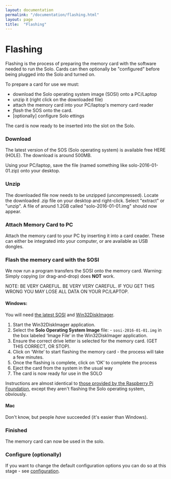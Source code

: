 ```yaml
---
layout: documentation
permalink: "/documentation/flashing.html"
layout: page
title:  "Flashing"
---
```

  
# Flashing

Flashing is the process of preparing the memory card with the software
needed to run the Solo.  Cards can then optionally be "configured"
before being plugged into the Solo and turned on.

To prepare a card for use we must:

* download the Solo operating system image (SOSI) onto a PC/Laptop
* unzip it (right click on the downloaded file)
* attach the memory card into your PC/laptop's memory card reader
* *flash* the SOS onto the card.
* [optionally] configure Solo ettings

The card is now ready to be inserted into the slot on the Solo.


### Download

The latest version of the SOS (Solo operating system) is available
free HERE (HOLE).  The download is around 500MB.

Using your PC/laptop, save the file (named something like
solo-2016-01-01.zip) onto your desktop.

### Unzip

The downloaded file now needs to be unzipped (uncompressed).  Locate
the downloaded .zip file on your desktop and right-click.  Select
"extract" or "unzip".  A file of around 1.2GB called
"solo-2016-01-01.img" should now appear.


### Attach Memory Card to PC

Attach the memory card to your PC by inserting it into a card ceader.
These can either be integrated into your computer, or are available as
USB dongles.

### Flash the memory card with the SOSI

We now run a program transfers the SOSI onto the memory card. Warning:
Simply copying (or drag-and-drop) does **NOT** work.

NOTE: BE VERY CAREFUL.  BE VERY VERY CAREFUL.  IF YOU GET THIS WRONG YOU MAY
LOSE ALL DATA ON YOUR PC/LAPTOP. 

#### Windows:

You will need [the latest SOSI](/downloads.html) and [Win32DiskImager](http://sourceforge.net/projects/win32diskimager/).  

1. Start the Win32DiskImager application.
1. Select the **Solo Operating System Image** file: - `sosi-2016-01-01.img` in the box labeled ‘Image File’ in the Win32DiskImager application.
1. Ensure the correct drive letter is selected for the memory card. (GET THIS CORRECT, OR STOP).
1. Click on ‘Write’ to start flashing the memory card - the process will take a few minutes.
1. Once the flashing is complete, click on ‘OK’ to complete the process
1. Eject the card from the system in the usual way
1. The card is now ready for use in the SOLO

Instructions are almost identical to [those provided by the Raspberry Pi Foundation](https://www.raspberrypi.org/documentation/installation/installing-images/windows.md),
except they aren't flashing the Solo operating system, obviously.

#### Mac

Don't know, but people _have_ succeeded (it's easier than Windows).


### Finished

The memory card can now be used in the solo.


### Configure (optionally)

If you want to change the default configuration options you can do so
at this stage - see [configuration](configuration.html).



